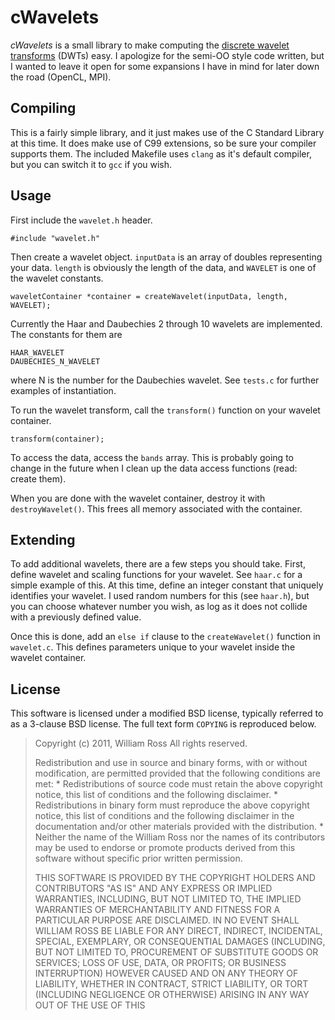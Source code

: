 # cWavelets

*cWavelets* is a small library to make computing the [discrete wavelet transforms](http://en.wikipedia.org/wiki/Discrete_wavelet_transform) (DWTs) easy.
I apologize for the semi-OO style code written, but I wanted to leave it open 
for some expansions I have in mind for later down the road (OpenCL, MPI).

## Compiling

This is a fairly simple library, and it just makes use of the C Standard Library
at this time. It does make use of C99 extensions, so be sure your compiler supports them.
The included Makefile uses `clang` as it's default compiler, but you can switch it to 
`gcc` if you wish.

## Usage

First include the `wavelet.h` header.

    #include "wavelet.h"

Then create a wavelet object. `inputData` is an array of doubles representing 
your data. `length` is obviously the length of the data, and `WAVELET` is one 
of the wavelet constants.

    waveletContainer *container = createWavelet(inputData, length, WAVELET);

Currently the Haar and Daubechies 2 through 10 wavelets are implemented. The constants for them are

    HAAR_WAVELET
    DAUBECHIES_N_WAVELET

where N is the number for the Daubechies wavelet. See `tests.c` for further examples of instantiation.

To run the wavelet transform, call the `transform()` function on your wavelet container.

    transform(container);

To access the data, access the `bands` array. This is probably going to change in the future when I clean up the data access functions (read: create them).

When you are done with the wavelet container, destroy it with `destroyWavelet()`. 
This frees all memory associated with the container.

## Extending

To add additional wavelets, there are a few steps you should take. First, 
define wavelet and scaling functions for your wavelet. See `haar.c` for a 
simple example of this. At this time, define an integer constant that 
uniquely identifies your wavelet. I used random numbers for this (see `haar.h`), 
but you can choose whatever number you wish, as log as it does not collide 
with a previously defined value.

Once this is done, add an `else if` clause to the `createWavelet()` function in `wavelet.c`.
This defines parameters unique to your wavelet inside the wavelet container.

## License

This software is licensed under a modified BSD license, typically referred to as a 3-clause BSD license.
The full text form `COPYING` is reproduced below.

> Copyright (c) 2011, William Ross
> All rights reserved.
> 
> Redistribution and use in source and binary forms, with or without
> modification, are permitted provided that the following conditions are met:
>     * Redistributions of source code must retain the above copyright
>       notice, this list of conditions and the following disclaimer.
>     * Redistributions in binary form must reproduce the above copyright
>       notice, this list of conditions and the following disclaimer in the
>       documentation and/or other materials provided with the distribution.
>     * Neither the name of the William Ross nor the
>       names of its contributors may be used to endorse or promote products
>       derived from this software without specific prior written permission.
> 
> THIS SOFTWARE IS PROVIDED BY THE COPYRIGHT HOLDERS AND CONTRIBUTORS "AS IS" AND
> ANY EXPRESS OR IMPLIED WARRANTIES, INCLUDING, BUT NOT LIMITED TO, THE IMPLIED
> WARRANTIES OF MERCHANTABILITY AND FITNESS FOR A PARTICULAR PURPOSE ARE
> DISCLAIMED. IN NO EVENT SHALL WILLIAM ROSS BE LIABLE FOR ANY
> DIRECT, INDIRECT, INCIDENTAL, SPECIAL, EXEMPLARY, OR CONSEQUENTIAL DAMAGES
> (INCLUDING, BUT NOT LIMITED TO, PROCUREMENT OF SUBSTITUTE GOODS OR SERVICES;
> LOSS OF USE, DATA, OR PROFITS; OR BUSINESS INTERRUPTION) HOWEVER CAUSED AND
> ON ANY THEORY OF LIABILITY, WHETHER IN CONTRACT, STRICT LIABILITY, OR TORT
> (INCLUDING NEGLIGENCE OR OTHERWISE) ARISING IN ANY WAY OUT OF THE USE OF THIS
